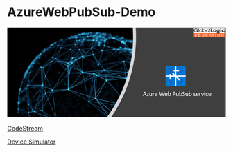 # AzureWebPubSub-Demo

<p align="center">
  <img src="logo.png" />
</p>

[CodeStream](https://awps-demos-codestream.azurewebsites.net/)

[Device Simulator](https://azure-samples.github.io/raspberry-pi-web-simulator/#Getstarted?azure-portal=true)
